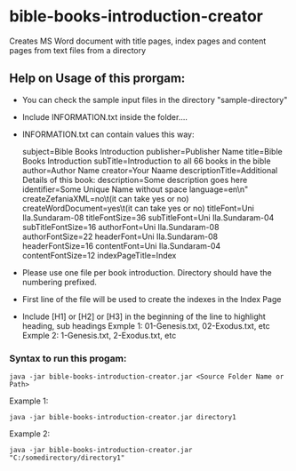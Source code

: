 # bible-books-introduction-creator
Creates MS Word document with title pages, index pages and content pages from text files from a directory

## Help on Usage of this prorgam:
- You can check the sample input files in the directory "sample-directory"

- Include INFORMATION.txt inside the folder....
- INFORMATION.txt can contain values this way:

    subject=Bible Books Introduction
    publisher=Publisher Name
    title=Bible Books Introduction
    subTitle=Introduction to all 66 books in the bible
    author=Author Name
    creator=Your Naame
    descriptionTitle=Additional Details of this book:
    description=Some description goes here
    identifier=Some Unique Name without space
    language=en\n"
    createZefaniaXML=no\t(it can take yes or no)
    createWordDocument=yes\t(it can take yes or no)
    titleFont=Uni Ila.Sundaram-08
    titleFontSize=36
    subTitleFont=Uni Ila.Sundaram-04
    subTitleFontSize=16
    authorFont=Uni Ila.Sundaram-08
    authorFontSize=22
    headerFont=Uni Ila.Sundaram-08
    headerFontSize=16
    contentFont=Uni Ila.Sundaram-04
    contentFontSize=12
    indexPageTitle=Index

- Please use one file per book introduction. Directory should have the numbering prefixed.
- First line of the file will be used to create the indexes in the Index Page
- Include [H1] or [H2] or [H3] in the beginning of the line to highlight heading, sub headings
  Exmple 1: 01-Genesis.txt, 02-Exodus.txt, etc
  Exmple 2: 1-Genesis.txt, 2-Exodus.txt, etc

### Syntax to run this progam:
    java -jar bible-books-introduction-creator.jar <Source Folder Name or Path>

Example 1: 

    java -jar bible-books-introduction-creator.jar directory1

Example 2:

    java -jar bible-books-introduction-creator.jar "C:/somedirectory/directory1"